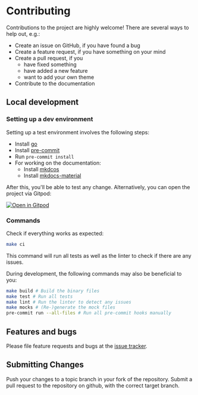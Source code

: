 # Contributing

Contributions to the project are highly welcome! There are several ways to help out, e.g.:

- Create an issue on GitHub, if you have found a bug
- Create a feature request, if you have something on your mind
- Create a pull request, if you
    - have fixed something
    - have added a new feature
    - want to add your own theme
- Contribute to the documentation

## Local development

### Setting up a dev environment

Setting up a test environment involves the following steps:

* Install [go](https://go.dev/doc/install)
* Install [pre-commit](https://pre-commit.com/)
* Run `pre-commit install`
* For working on the documentation:
    * Install [mkdcos](https://www.mkdocs.org/)
    * Install [mkdocs-material](https://github.com/squidfunk/mkdocs-material)

After this, you'll be able to test any change. Alternatively, you can open the project via Gitpod: 

[![Open in Gitpod](https://gitpod.io/button/open-in-gitpod.svg)](https://gitpod.io/#https://github.com/lemoony/snipkit)

### Commands

Check if everything works as expected:

```bash
make ci 
```

This command will run all tests as well as the linter to check if there are any issues.

During development, the following commands may also be beneficial to you:

```bash
make build # Build the binary files
make test # Run all tests
make lint # Run the linter to detect any issues
make mocks # (Re-)generate the mock files
pre-commit run --all-files # Run all pre-commit hooks manually
```

## Features and bugs

Please file feature requests and bugs at the [issue tracker][tracker].

[tracker]: https://github.com/lemoony/snipkit/issues

## Submitting Changes

Push your changes to a topic branch in your fork of the repository. Submit a pull request to the repository on github, with
the correct target branch.

